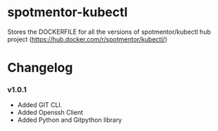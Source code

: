 # spotmentor-kubectl
Stores the DOCKERFILE for all the versions of spotmentor/kubectl hub project (https://hub.docker.com/r/spotmentor/kubectl/)


# Changelog

### v1.0.1

- Added GIT CLI.
- Added Openssh Client
- Added Python and Gitpython library
